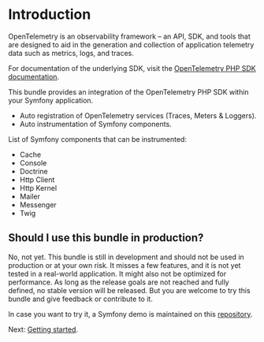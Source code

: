 # Introduction

OpenTelemetry is an observability framework – an API, SDK, and tools that are designed to aid in the generation and collection of application telemetry data such as metrics, logs, and traces.

For documentation of the underlying SDK, visit the [OpenTelemetry PHP SDK documentation](https://opentelemetry.io/docs/languages/php/).

This bundle provides an integration of the OpenTelemetry PHP SDK within your Symfony application.

- Auto registration of OpenTelemetry services (Traces, Meters & Loggers).
- Auto instrumentation of Symfony components.

List of Symfony components that can be instrumented:

- Cache
- Console
- Doctrine
- Http Client
- Http Kernel
- Mailer
- Messenger
- Twig

## Should I use this bundle in production?

No, not yet. This bundle is still in development and should not be used in production or at your own risk.
It misses a few features, and it is not yet tested in a real-world application. It might also not be optimized for performance.
As long as the release goals are not reached and fully defined, no stable version will be released.
But you are welcome to try this bundle and give feedback or contribute to it.

In case you want to try it, a Symfony demo is maintained on this [repository](https://github.com/FriendsOfOpenTelemetry/symfony-demo).

Next: [Getting started](/user-guide/getting-started.md).
